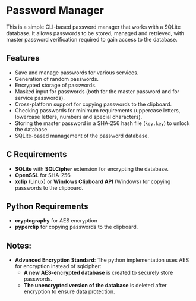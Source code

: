 # Password Manager
This is a simple CLI-based password manager that works with a SQLite database. It allows passwords to be stored, managed and retrieved, with master password verification required to gain access to the database.

## Features
- Save and manage passwords for various services.
- Generation of random passwords.
- Encrypted storage of passwords.
- Masked input for passwords (both for the master password and for service passwords).
- Cross-platform support for copying passwords to the clipboard.
- Checking passwords for minimum requirements (uppercase letters, lowercase letters, numbers and special characters).
- Storing the master password in a SHA-256 hash file (`key.key`) to unlock the database.
- SQLite-based management of the password database.

## C Requirements
- **SQLite** with **SQLCipher** extension for encrypting the database.
- **OpenSSL** for SHA-256
- **xclip** (Linux) or **Windows Clipboard API** (Windows) for copying passwords to the clipboard.

## Python Requirements
- **cryptography** for AES encryption
- **pyperclip** for copying passwords to the clipboard.

## Notes:
- **Advanced Encryption Standard**: The python implementation uses AES for encryption instead of sqlcipher:  
  - **A new AES-encrypted database** is created to securely store passwords.
  - **The unencrypted version of the database** is deleted after encryption to ensure data protection.
  